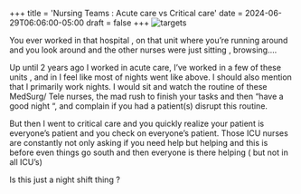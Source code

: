 +++
title = 'Nursing Teams : Acute care vs Critical care'
date = 2024-06-29T06:06:00-05:00
draft = false
+++
![targets](/images/blgimg2.jpeg)

You ever worked in that hospital , on that unit where you’re running around and you look around and the other nurses were just sitting , browsing….

Up until 2 years ago I worked in acute care, I’ve worked in a few of these units , and in I feel like most of nights went like above. I should also mention that I primarily work nights.
I would sit and watch the routine of these MedSurg/ Tele nurses, the mad rush to finish your tasks and then “have  a good night “, and complain if you had a patient(s) disrupt this routine.

But then I went to critical care and you quickly realize your patient is everyone’s patient and you check on everyone’s patient.
Those ICU nurses are constantly not only asking if you need help but helping and this is before even things go south and then everyone is there helping ( but not in all ICU’s)

Is this just a night shift thing ?